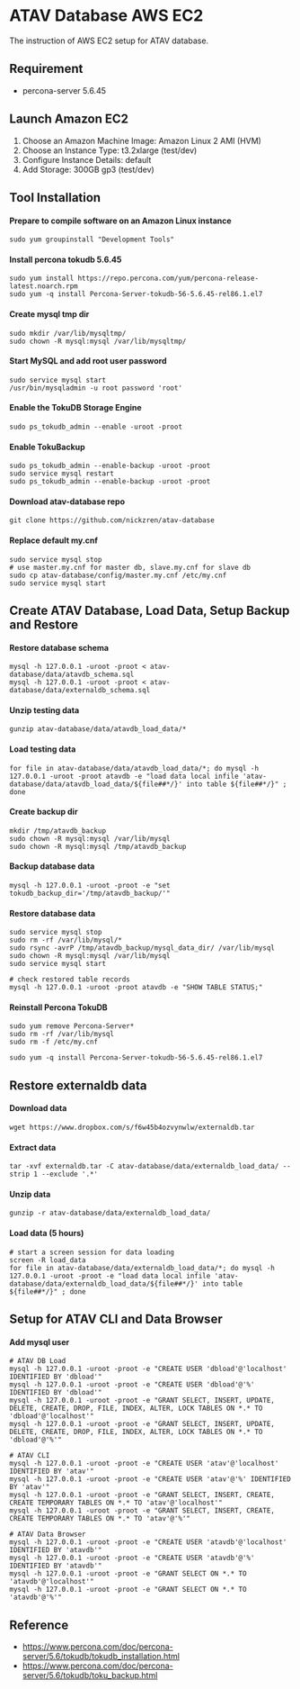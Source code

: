 # ATAV Database AWS EC2

The instruction of AWS EC2 setup for ATAV database.

## Requirement
* percona-server 5.6.45

## Launch Amazon EC2

1. Choose an Amazon Machine Image: Amazon Linux 2 AMI (HVM)
2. Choose an Instance Type: t3.2xlarge (test/dev)
3. Configure Instance Details: default
4. Add Storage: 300GB gp3 (test/dev)

## Tool Installation

#### Prepare to compile software on an Amazon Linux instance
```
sudo yum groupinstall "Development Tools"
```

#### Install percona tokudb 5.6.45
```
sudo yum install https://repo.percona.com/yum/percona-release-latest.noarch.rpm
sudo yum -q install Percona-Server-tokudb-56-5.6.45-rel86.1.el7
```

#### Create mysql tmp dir
```
sudo mkdir /var/lib/mysqltmp/
sudo chown -R mysql:mysql /var/lib/mysqltmp/
```

#### Start MySQL and add root user password
```
sudo service mysql start
/usr/bin/mysqladmin -u root password 'root'
```

#### Enable the TokuDB Storage Engine
```
sudo ps_tokudb_admin --enable -uroot -proot
```

#### Enable TokuBackup
```
sudo ps_tokudb_admin --enable-backup -uroot -proot
sudo service mysql restart
sudo ps_tokudb_admin --enable-backup -uroot -proot
```

#### Download atav-database repo
```
git clone https://github.com/nickzren/atav-database
```

#### Replace default my.cnf
```
sudo service mysql stop
# use master.my.cnf for master db, slave.my.cnf for slave db
sudo cp atav-database/config/master.my.cnf /etc/my.cnf
sudo service mysql start
```

## Create ATAV Database, Load Data, Setup Backup and Restore

#### Restore database schema
```
mysql -h 127.0.0.1 -uroot -proot < atav-database/data/atavdb_schema.sql
mysql -h 127.0.0.1 -uroot -proot < atav-database/data/externaldb_schema.sql 
```

#### Unzip testing data
```
gunzip atav-database/data/atavdb_load_data/*
```

#### Load testing data
```
for file in atav-database/data/atavdb_load_data/*; do mysql -h 127.0.0.1 -uroot -proot atavdb -e "load data local infile 'atav-database/data/atavdb_load_data/${file##*/}' into table ${file##*/}" ; done
```

#### Create backup dir
```
mkdir /tmp/atavdb_backup
sudo chown -R mysql:mysql /var/lib/mysql
sudo chown -R mysql:mysql /tmp/atavdb_backup
```

#### Backup database data
```
mysql -h 127.0.0.1 -uroot -proot -e "set tokudb_backup_dir='/tmp/atavdb_backup/'"
```

#### Restore database data
```
sudo service mysql stop
sudo rm -rf /var/lib/mysql/*
sudo rsync -avrP /tmp/atavdb_backup/mysql_data_dir/ /var/lib/mysql
sudo chown -R mysql:mysql /var/lib/mysql
sudo service mysql start

# check restored table records
mysql -h 127.0.0.1 -uroot -proot atavdb -e "SHOW TABLE STATUS;"
```

#### Reinstall Percona TokuDB 
```
sudo yum remove Percona-Server*
sudo rm -rf /var/lib/mysql
sudo rm -f /etc/my.cnf

sudo yum -q install Percona-Server-tokudb-56-5.6.45-rel86.1.el7
```

## Restore externaldb data

#### Download data
```
wget https://www.dropbox.com/s/f6w45b4ozvynwlw/externaldb.tar
```

#### Extract data
```
tar -xvf externaldb.tar -C atav-database/data/externaldb_load_data/ --strip 1 --exclude '.*'
```

#### Unzip data
```
gunzip -r atav-database/data/externaldb_load_data/
```

#### Load data (5 hours)
```
# start a screen session for data loading 
screen -R load_data 
for file in atav-database/data/externaldb_load_data/*; do mysql -h 127.0.0.1 -uroot -proot -e "load data local infile 'atav-database/data/externaldb_load_data/${file##*/}' into table ${file##*/}" ; done
```

## Setup for ATAV CLI and Data Browser

#### Add mysql user
```
# ATAV DB Load
mysql -h 127.0.0.1 -uroot -proot -e "CREATE USER 'dbload'@'localhost' IDENTIFIED BY 'dbload'"
mysql -h 127.0.0.1 -uroot -proot -e "CREATE USER 'dbload'@'%' IDENTIFIED BY 'dbload'"
mysql -h 127.0.0.1 -uroot -proot -e "GRANT SELECT, INSERT, UPDATE, DELETE, CREATE, DROP, FILE, INDEX, ALTER, LOCK TABLES ON *.* TO 'dbload'@'localhost'"
mysql -h 127.0.0.1 -uroot -proot -e "GRANT SELECT, INSERT, UPDATE, DELETE, CREATE, DROP, FILE, INDEX, ALTER, LOCK TABLES ON *.* TO 'dbload'@'%'"

# ATAV CLI
mysql -h 127.0.0.1 -uroot -proot -e "CREATE USER 'atav'@'localhost' IDENTIFIED BY 'atav'"
mysql -h 127.0.0.1 -uroot -proot -e "CREATE USER 'atav'@'%' IDENTIFIED BY 'atav'"
mysql -h 127.0.0.1 -uroot -proot -e "GRANT SELECT, INSERT, CREATE, CREATE TEMPORARY TABLES ON *.* TO 'atav'@'localhost'"
mysql -h 127.0.0.1 -uroot -proot -e "GRANT SELECT, INSERT, CREATE, CREATE TEMPORARY TABLES ON *.* TO 'atav'@'%'"

# ATAV Data Browser
mysql -h 127.0.0.1 -uroot -proot -e "CREATE USER 'atavdb'@'localhost' IDENTIFIED BY 'atavdb'"
mysql -h 127.0.0.1 -uroot -proot -e "CREATE USER 'atavdb'@'%' IDENTIFIED BY 'atavdb'"
mysql -h 127.0.0.1 -uroot -proot -e "GRANT SELECT ON *.* TO 'atavdb'@'localhost'"
mysql -h 127.0.0.1 -uroot -proot -e "GRANT SELECT ON *.* TO 'atavdb'@'%'"
```

## Reference
* https://www.percona.com/doc/percona-server/5.6/tokudb/tokudb_installation.html
* https://www.percona.com/doc/percona-server/5.6/tokudb/toku_backup.html
